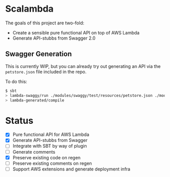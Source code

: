 Scalambda
=========
The goals of this project are two-fold:

- Create a sensible pure functional API on top of AWS Lambda
- Generate API-stubbs from Swagger 2.0

Swagger Generation
------------------
This is currently WIP, but you can already try out generating an API via the
`petstore.json` file included in the repo.

To do this:

```bash
$ sbt
> lambda-swaggy/run ./modules/swaggy/test/resources/petstore.json ./modules/generated/src petstore
> lambda-generated/compile
```

Status
======
- [x] Pure functional API for AWS Lambda
- [x] Generate API-stubbs from Swagger
- [ ] Integrate with SBT by way of plugin
- [ ] Generate comments
- [x] Preserve existing code on regen
- [ ] Preserve existing comments on regen
- [ ] Support AWS extensions and generate deployment infra
